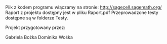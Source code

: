 Plik z kodem programu włączamy na stronie: http://sagecell.sagemath.org/
Raport z projektu dostępny jest w pliku Raport.pdf
Przeprowadzone testy dostępne są w folderze Testy.

Projekt przygotowany przez:

Gabriela Bożka
Dominika Wośka
